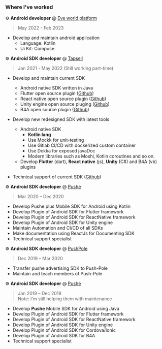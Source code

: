 ### Where I've worked

⚙️ **Android developer** @ [Eve world platform](https://www.linkedin.com/company/cotobyeveworld/mycompany/)
> May 2022 - Feb 2023

- Develop and maintain android application
  - Language: Kotlin
  - Ui Kit: Compose

⚙️ **Android SDK developer** @ [Tapsell](https://tapsell.ir)
> Jan 2021 - May 2022 (Still working part-time)

- Develop and maintain current SDK
    - Android native SDK written in Java
     - Flutter open source plugin ([Github](https://github.com/tapsellorg/TapsellPlusSDK-FlutterPlugin))
     - React native open source plugin ([Github](https://github.com/tapsellorg/TapsellSDK-ReactNativePlugin))
     - Unity engine open source pluging ([Github](https://github.com/orgs/tapsellorg/repositories?q=unity&type=&language=&sort=))
     - B4A open source plugin ([Github](https://github.com/tapsellorg/TapsellPlusSDK-B4APlugin))

- Develop new redesigned SDK with latest tools
    - Android native SDK
        - **Kotlin lang**
        - Use Mockk for unit-testing
        - Use Gitlab CI/CD with dockerized custom container
        - Use Dokka for exposed javaDoc
        - Modern libraries such as Moshi, Kotlin coroutines and so on.
    - Develop **Flutter** (dart), **React native** (js), **Unity** (C#) and B4A (vb) plugins
- Technical support of current SDK ([Github](https://github.com/orgs/tapsellorg/repositories?q=tapsellplus&type=&language=&sort=))



⚙️ **Android SDK developer** @ [Pushe](https://pushe.co)
> Mar 2020 – Dec 2020

- Develop Pushe plus Mobile SDK for Android using
Kotlin
- Develop Plugin of Android SDK for Flutter framework
- Develop Plugin of Android SDK for ReactNative
framework
- Develop Plugin of Android SDK for Unity engine
- Maintain Automation and CI/CD of all SDKs
- Make documentation using ReactJs for Documenting
SDK
- Technical support specialist



⚙️ **Android SDK developer** @ [PushPole](https://push-pole.com)
> Dec 2019 – Mar 2020

- Transfer pushe advertising SDK to Push-Pole
- Maintain and teach members of Push-Pole

⚙️ **Android SDK developer** @ [Pushe](https://pushe.co)
> Jan 2019 – Dec 2019  
> Note: I'm still helping them with maintenance

- Develop **Pushe** Mobile SDK for Android using Java
-  Develop Plugin of Android SDK for Flutter framework
-  Develop Plugin of Android SDK for ReactNative
framework
-  Develop Plugin of Android SDK for Unity engine
-  Develop Plugin of Android SDK for Cordova/Ionic
-  Develop Plugin of Android SDK for B4A
-  Technical support specialist


‌
